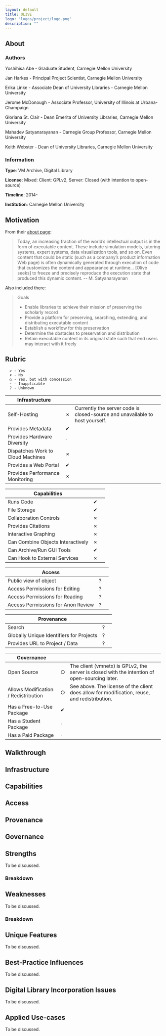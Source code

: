 ```yaml
---
layout: default
title: OLIVE
logo: "logos/project/logo.png"
description: ""
---
```


## About

### Authors

Yoshihisa Abe - Graduate Student, Carnegie Mellon University

Jan Harkes - Principal Project Scientist, Carnegie Mellon University

Erika Linke - Associate Dean of University Libraries - Carnegie Mellon University

Jerome McDonough - Associate Professor, University of Illinois at Urbana-Champaign

Gloriana St. Clair - Dean Emerita of University Libraries, Carnegie Mellon University

Mahadev Satyanarayanan - Carnegie Group Professor, Carnegie Mellon University

Keith Webster - Dean of University Libraries, Carnegie Mellon University

### Information

**Type**: VM Archive, Digital Library

**License**: Mixed: Client: GPLv2, Server: Closed (with intention to open-source)

**Timeline**: 2014-

**Institution**: Carnegie Mellon University

## Motivation

From their [about page](https://olivearchive.org/about/):

> Today, an increasing fraction of the world’s intellectual output is in the form of executable content. These include simulation models, tutoring systems, expert systems, data visualization tools, and so on. Even content that could be static (such as a company’s product information Web page) is often dynamically generated through execution of code that customizes the content and appearance at runtime... [Olive seeks] to freeze and precisely reproduce the execution state that produced this dynamic content.
> -- M. Satyanarayanan

Also included there:

> Goals
>
> * Enable libraries to achieve their mission of preserving the scholarly record
> * Provide a platform for preserving, searching, extending, and distributing executable content
> * Establish a workflow for this preservation
> * Determine the obstacles to preservation and distribution
> * Retain executable content in its original state such that end users may interact with it freely

## Rubric

```
  ✔ - Yes
  ✗ - No
  ○ - Yes, but with concession
  · - Inapplicable
  ? - Unknown
```

| Infrastructure                       |     |            |
| ------------------------------------ | --- | ---------- |
| Self-Hosting                         |  ✗  | Currently the server code is closed-source and unavailable to host yourself. |
| Provides Metadata                    |  ✔  | |
| Provides Hardware Diversity          |  ·  | |
| Dispatches Work to Cloud Machines    |  ✗  | |
| Provides a Web Portal                |  ✔  | |
| Provides Performance Monitoring      |  ✗  | |

| Capabilities                         |     |            |
| ------------------------------------ | --- | ---------- |
| Runs Code                            |  ✔  | |
| File Storage                         |  ✔  | |
| Collaboration Controls               |  ✗  | |
| Provides Citations                   |  ✗  | |
| Interactive Graphing                 |  ✗  | |
| Can Combine Objects Interactively    |  ✗  | |
| Can Archive/Run GUI Tools            |  ✔  | |
| Can Hook to External Services        |  ✗  | |

| Access                               |     |            |
| ------------------------------------ | --- | ---------- |
| Public view of object                |  ?  | |
| Access Permissions for Editing       |  ?  |            |
| Access Permissions for Reading       |  ?  |            |
| Access Permissions for Anon Review   |  ?  | |

| Provenance                               |     |            |
| ---------------------------------------- | --- | ---------- |
| Search                                   |  ?  | |
| Globally Unique Identifiers for Projects |  ?  | |
| Provides URL to Project / Data           |  ?  | |

| Governance                           |     |            |
| ------------------------------------ | --- | ---------- |
| Open Source                          |  ○  | The client (vmnetx) is GPLv2, the server is closed with the intention of open-sourcing later. |
| Allows Modification / Redistribution |  ○  | See above. The license of the client does allow for modification, reuse, and redistribution. |
| Has a Free-to-Use Package            |  ✔  | |
| Has a Student Package                |  ·  |            |
| Has a Paid Package                   |  ·  |            |

## Walkthrough

## Infrastructure

## Capabilities

## Access

## Provenance

## Governance

## Strengths

To be discussed.

### Breakdown

## Weaknesses

To be discussed.

### Breakdown

## Unique Features

To be discussed.

## Best-Practice Influences

To be discussed.

## Digital Library Incorporation Issues

To be discussed.

## Applied Use-cases

To be discussed.

